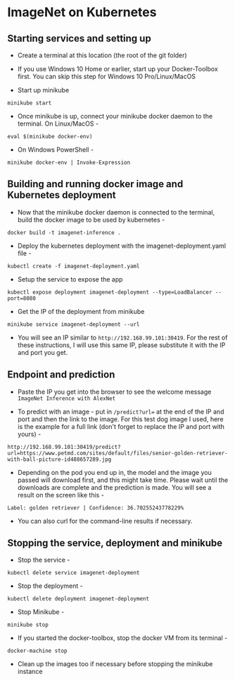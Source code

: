 # ImageNet on Kubernetes

## Starting services and setting up

* Create a terminal at this location (the root of the git folder)

* If you use Windows 10 Home or earlier, start up your Docker-Toolbox first. You can skip this step for Windows 10 Pro/Linux/MacOS

* Start up minikube

```
minikube start
```

* Once minikube is up, connect your minikube docker daemon to the terminal. On Linux/MacOS -

```
eval $(minikube docker-env)
```

* On Windows PowerShell -

```
minikube docker-env | Invoke-Expression
```

## Building and running docker image and Kubernetes deployment

* Now that the minikube docker daemon is connected to the terminal, build the docker image to be used by kubernetes -

```
docker build -t imagenet-inference .
```

* Deploy the kubernetes deployment with the imagenet-deployment.yaml file -

```
kubectl create -f imagenet-deployment.yaml
```

* Setup the service to expose the app

```
kubectl expose deployment imagenet-deployment --type=LoadBalancer --port=8080
```

* Get the IP of the deployment from minikube

```
minikube service imagenet-deployment --url
```

* You will see an IP similar to `http://192.168.99.101:30419`. For the rest of these instructions, I will use this same IP, please substitute it with the IP and port you get.

## Endpoint and prediction

* Paste the IP you get into the browser to see the welcome message `ImageNet Inference with AlexNet`

* To predict with an image - put in `/predict?url=` at the end of the IP and port and then the link to the image. For this test dog image I used, here is the example for a full link (don't forget to replace the IP and port with yours) -

```
http://192.168.99.101:30419/predict?url=https://www.petmd.com/sites/default/files/senior-golden-retriever-with-ball-picture-id488657289.jpg
```

* Depending on the pod you end up in, the model and the image you passed will download first, and this might take time. Please wait until the downloads are complete and the prediction is made. You will see a result on the screen like this -

```
Label: golden retriever | Confidence: 36.70255243778229%
```

* You can also curl for the command-line results if necessary.

## Stopping the service, deployment and minikube

* Stop the service -

```
kubectl delete service imagenet-deployment
```

* Stop the deployment -

```
kubectl delete deployment imagenet-deployment
```

* Stop Minikube -

```
minikube stop
```

* If you started the docker-toolbox, stop the docker VM from its terminal -

```
docker-machine stop
```

* Clean up the images too if necessary before stopping the minikube instance
